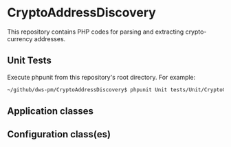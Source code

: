 # CryptoAddressDiscovery
This repository contains PHP codes for parsing and extracting crypto-currency addresses.

## Unit Tests
Execute phpunit from this repository's root directory. For example:

```sh
~/github/dws-pm/CryptoAddressDiscovery$ phpunit Unit tests/Unit/CryptoConfigTest.php
```

## Application classes


## Configuration class(es)

